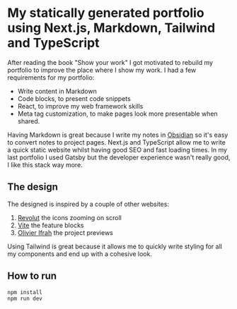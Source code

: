 # My statically generated portfolio using Next.js, Markdown, Tailwind and TypeScript

After reading the book "Show your work" I got motivated to rebuild my portfolio to improve the place where I show my work. I had a few requirements for my portfolio:
- Write content in Markdown
- Code blocks, to present code snippets
- React, to improve my web framework skills
- Meta tag customization, to make pages look more presentable when shared.

Having Markdown is great because I write my notes in [Obsidian](https://obsidian.md/) so it's easy to convert notes to project pages. Next.js and TypeScript allow me to write a quick static website whilst having good SEO and fast loading times. In my last portfolio I used Gatsby but the developer experience wasn't really good, I like this stack way more. 

## The design
The designed is inspired by a couple of other websites:
1. [Revolut](https://www.revolut.com/) the icons zooming on scroll
2. [Vite](https://vitejs.dev/) the feature blocks
3. [Olivier Ifrah](https://www.olivierifrah.com/) the project previews 

Using Tailwind is great because it allows me to quickly write styling for all my components and end up with a cohesive look.

## How to run

```bash
npm install
npm run dev
```
